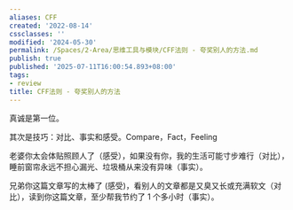 ```yaml
---
aliases: CFF
created: '2022-08-14'
cssclasses: ''
modified: '2024-05-30'
permalink: /Spaces/2-Area/思维工具与模块/CFF法则 - 夸奖别人的方法.md
publish: true
published: '2025-07-11T16:00:54.893+08:00'
tags:
- review
title: CFF法则 - 夸奖别人的方法
---
```

真诚是第一位。

其次是技巧：对比、事实和感受。Compare，Fact，Feeling

老婆你太会体贴照顾人了（感受），如果没有你，我的生活可能寸步难行（对比），睡前窗帘永远不担心漏光、垃圾桶从来没有异味（事实）。

兄弟你这篇文章写的太棒了 (感受)，看别人的文章都是又臭又长或充满软文（对比），读到你这篇文章，至少帮我节约了 1 个多小时（事实）。